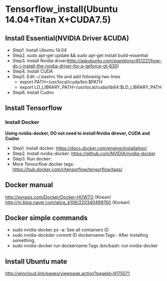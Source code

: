 # Tensorflow_install(Ubuntu 14.04+Titan X+CUDA7.5)

## Install Essential(NVIDIA Driver &CUDA)
 - Step1. Install Ubuntu 14.04
 - Step2. sudo apt-get update && sudo apt-get install build-essential
 - Step3. Install Nvidia driver(http://askubuntu.com/questions/451221/how-do-i-install-the-nvidia-driver-for-a-geforce-gt-630)
 - Step4. Install CUDA
 - Step5. Edit ~/.bashrc file and add following two lines
 	* export PATH=/usr/local/cuda/bin:$PATH
 	* export LD_LIBRARY_PATH=/usr/local/cuda/lib64:$LD_LIBRARY_PATH
 - Step6. Install Cudnn
 
## Install Tensorflow
### Install Docker
**Using nvidia-docker, DO not need to install Nvidia direver, CUDA  and Cudnn** 
 - Step1. Install docker: https://docs.docker.com/engine/installation/
 - Step2. Install nvidia-docker: https://github.com/NVIDIA/nvidia-docker
 - Step3. Run docker: 
 - More Tensorflow docker tags: https://hub.docker.com/r/tensorflow/tensorflow/tags/

## Docker manual
http://pyrasis.com/Docker/Docker-HOWTO (Koean)
http://m.blog.naver.com/alice_k106/220340499760 (Korean)
 
## Docker simple commands  
 - sudo nvidia-docker ps -a: See all containers ID 
 - sudo nvidia-dockder commit ID dockername:Tags : After installing something, 
 - sudo nvidia-docker run dockername:Tags /bin/bash: run nvidia-docker 
 

## Install Ubuntu mate 
 http://wincloud.link/pages/viewpage.action?pageId=9175071
 
  
 

